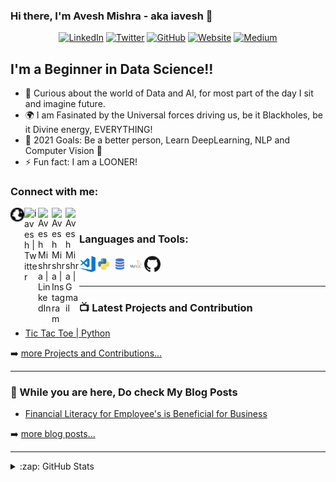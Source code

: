 ### Hi there, I'm Avesh Mishra - aka iavesh 👋


<p align="center">
  <a href="https://www.linkedin.com/in/avesh-mishra-47a016169/"><img src="https://img.shields.io/badge/LinkedIn-Avesh Mishra-blue?style=flat-square&logo=linkedin" alt="LinkedIn" href="https://www.linkedin.com/in/avesh-mishra-47a016169/"></a>
  <a href="https://twitter.com/iaveshh/"><img src="https://img.shields.io/twitter/follow/iaveshh?style=flat-square&logo=twitter" alt="Twitter" href="https://twitter.com/iaveshh/"></a>
  <a href="https://github.com/iAveshh"><img src="https://img.shields.io/badge/GitHub-iAveshh-lightgrey?style=flat-square&logo=github" alt="GitHub" href="https://github.com/iAveshh"></a>
  <a href="https://iavesh.cloud"><img src="https://img.shields.io/badge/Website-iavesh.cloud-red?style=flat-square" alt="Website" href="https://iavesh.cloud"></a>
  <a href="https://medium.com/@aveshmishra97"><img src="https://img.shields.io/badge/Medium-Avesh Mishra-green?style=flat-square&logo=medium" alt="Medium" href="https://medium.com/@aveshmishra97"></a>
  </br>
</p>



## I'm a Beginner in Data Science!!

- 🔭 Curious about the world of Data and AI, for most part of the day I sit and imagine future.
- 🌍 I am Fasinated by the Universal forces driving us, be it Blackholes, be it Divine energy, EVERYTHING!
- 🥅 2021 Goals: Be a better person, Learn DeepLearning, NLP and Computer Vision 🤖
- ⚡ Fun fact: I am a LOONER! 


### Connect with me:

[<img align="left" alt="iavesh.cloud" width="22px" src="https://raw.githubusercontent.com/iconic/open-iconic/master/svg/globe.svg" />][website]
[<img align="left" alt="iavesh | Twitter" width="22px" src="https://cdn.jsdelivr.net/npm/simple-icons@v3/icons/twitter.svg" />][twitter]
[<img align="left" alt="Avesh Mishra | LinkedIn" width="22px" src="https://cdn.jsdelivr.net/npm/simple-icons@v3/icons/linkedin.svg" />][linkedin]
[<img align="left" alt="Avesh Mishra | Instagram" width="22px" src="https://cdn.jsdelivr.net/npm/simple-icons@v3/icons/instagram.svg" />][instagram]
[<img align="left" alt="Avesh Mishra | Gmail" width="22px" src="https://cdn.jsdelivr.net/npm/simple-icons@v3/icons/gmail.svg" />][Gmail]

<br />


### Languages and Tools:

<img align="left" alt="Visual Studio Code" width="26px" src="https://raw.githubusercontent.com/github/explore/80688e429a7d4ef2fca1e82350fe8e3517d3494d/topics/visual-studio-code/visual-studio-code.png" />
<img align="left" alt="python" width="26px" src="https://raw.githubusercontent.com/github/explore/80688e429a7d4ef2fca1e82350fe8e3517d3494d/topics/python/python.png" />
<img align="left" alt="SQL" width="26px" src="https://raw.githubusercontent.com/github/explore/80688e429a7d4ef2fca1e82350fe8e3517d3494d/topics/sql/sql.png" />
<img align="left" alt="MySQL" width="26px" src="https://raw.githubusercontent.com/github/explore/80688e429a7d4ef2fca1e82350fe8e3517d3494d/topics/mysql/mysql.png" />
<img align="left" alt="GitHub" width="26px" src="https://raw.githubusercontent.com/github/explore/78df643247d429f6cc873026c0622819ad797942/topics/github/github.png" />
<br />
<br />

---

### 📺 Latest Projects and Contribution

<!-- PROJECT:START -->
- [Tic Tac Toe | Python](https://github.com/iAveshh/tic-tac-toe-using-python)
<!-- PROJECT:END -->

➡️ [more Projects and Contributions...](https://iavesh.cloud/Projects)

---

### 📕 While you are here, Do check My Blog Posts

<!-- BLOG-POST-LIST:START -->
- [Financial Literacy for Employee's is Beneficial for Business](https://medium.com/@aveshmishra97/providing-financial-literacy-for-employees-is-good-for-business-382957f7c29a)
<!-- BLOG-POST-LIST:END -->

➡️ [more blog posts...](https://iavesh.cloud/Blogs)

---

<details>
  <summary>:zap: GitHub Stats</summary>

  <img align="left" alt="Avesh's GitHub Stats" src="https://github-readme-stats.codestackr.vercel.app/api?username=iaveshh&show_icons=true&hide_border=true" />

</details>

[website]: https://iavesh.cloud
[twitter]: https://twitter.com/iaveshh
[instagram]: https://instagram.com/iaveshh
[linkedin]: https://www.linkedin.com/in/avesh-mishra-47a016169/
[Gmail]: mailto:aveshmishra97@gmail.com

